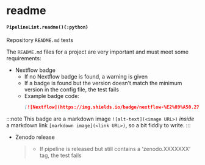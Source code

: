 # readme

#### `PipelineLint.readme(){:python}`

Repository `README.md` tests

The `README.md` files for a project are very important and must meet some requirements:

* Nextflow badge
  * If no Nextflow badge is found, a warning is given
  * If a badge is found but the version doesn’t match the minimum version in the config file, the test fails
  * Example badge code:
    ```md
    [![Nextflow](https://img.shields.io/badge/nextflow-%E2%89%A50.27.6-brightgreen.svg)](https://www.nextflow.io/)
    ```

:::note
This badge are a markdown image `![alt-text](<image URL>)` *inside* a markdown link `[markdown image](<link URL>)`, so a bit fiddly to write.
:::

* Zenodo release
  > * If pipeline is released but still contains a ‘zenodo.XXXXXXX’ tag, the test fails
